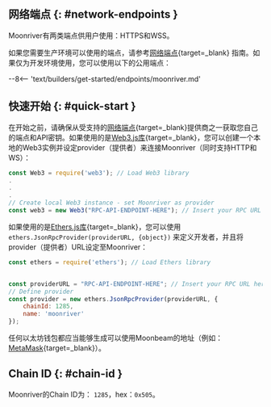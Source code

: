 ## 网络端点 {: #network-endpoints } 

Moonriver有两类端点供用户使用：HTTPS和WSS。

如果您需要生产环境可以使用的端点，请参考[网络端点](/builders/get-started/endpoints/#endpoint-providers){target=_blank} 指南。如果仅为开发环境使用，您可以使用以下的公用端点：

--8<-- 'text/builders/get-started/endpoints/moonriver.md'

## 快速开始 {: #quick-start }  

在开始之前，请确保从受支持的[网络端点](/builders/get-started/endpoints/){target=_blank}提供商之一获取您自己的端点和API密钥。如果使用的是[Web3.js库](/builders/build/eth-api/libraries/web3js){target=_blank}，您可以创建一个本地的Web3实例并设定provider（提供者）来连接Moonriver（同时支持HTTP和WS）：

```js
const Web3 = require('web3'); // Load Web3 library
.
.
.
// Create local Web3 instance - set Moonriver as provider
const web3 = new Web3("RPC-API-ENDPOINT-HERE"); // Insert your RPC URL here
```

如果使用的是[Ethers.js库](/builders/build/eth-api/libraries/ethersjs){target=_blank}，您可以使用`ethers.JsonRpcProvider(providerURL, {object})` 来定义开发者，并且将provider（提供者）URL设定至Moonriver：

```js
const ethers = require('ethers'); // Load Ethers library


const providerURL = "RPC-API-ENDPOINT-HERE"; // Insert your RPC URL here
// Define provider
const provider = new ethers.JsonRpcProvider(providerURL, {
    chainId: 1285,
    name: 'moonriver'
});
```

任何以太坊钱包都应当能够生成可以使用Moonbeam的地址（例如：[MetaMask](https://metamask.io/){target=_blank}）。

## Chain ID {: #chain-id } 

Moonriver的Chain ID为： `1285`，hex：`0x505`。
